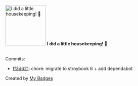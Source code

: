 <img src="https://my-badges.github.io/my-badges/chore-commit.png" alt="I did a little housekeeping! 🧹" title="I did a little housekeeping! 🧹" width="128">
<strong>I did a little housekeeping! 🧹</strong>
<br><br>

Commits:

- <a href="https://github.com/BilelJegham/jeh-maker/commit/ff3d6212a985f7964b601255cb8c99748ac11154">ff3d621</a>: chore: migrate to stroybook 6 + add dependabot


Created by <a href="https://github.com/my-badges/my-badges">My Badges</a>